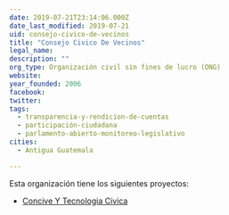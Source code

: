 ```yaml
---
date: 2019-07-21T23:14:06.000Z
date_last_modified: 2019-07-21
uid: consejo-civico-de-vecinos
title: "Consejo Civico De Vecinos"
legal_name: 
description: ""
org_type: Organización civil sin fines de lucro (ONG)
website: 
year_founded: 2006
facebook: 
twitter: 
tags:
  - transparencia-y-rendicion-de-cuentas
  - participación-ciudadana
  - parlamento-abierto-monitoreo-legislativo
cities: 
  - Antigua Guatemala

---
```


Esta organización tiene los siguientes proyectos:

- [Concive Y Tecnologia Civica](/i/concive-y-tecnologia-civica.html)
